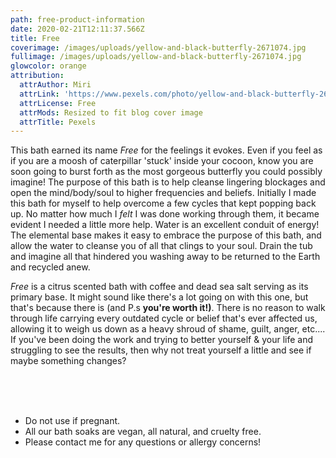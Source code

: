 ```yaml
---
path: free-product-information
date: 2020-02-21T12:11:37.566Z
title: Free
coverimage: /images/uploads/yellow-and-black-butterfly-2671074.jpg
fullimage: /images/uploads/yellow-and-black-butterfly-2671074.jpg
glowcolor: orange
attribution:
  attrAuthor: Miri
  attrLink: 'https://www.pexels.com/photo/yellow-and-black-butterfly-2671074/'   
  attrLicense: Free   
  attrMods: Resized to fit blog cover image
  attrTitle: Pexels
---
```

<!--StartFragment-->

This bath earned its name *Free* for the feelings it evokes. Even if you feel as if you are a moosh of caterpillar 'stuck' inside your cocoon, know you are soon going to burst forth as the most gorgeous butterfly you could possibly imagine! The purpose of this bath is to help cleanse lingering blockages and open the mind/body/soul to higher frequencies and beliefs. Initially I made this bath for myself to help overcome a few cycles that kept popping back up. No matter how much I *felt* I was done working through them, it became evident I needed a little more help. Water is an excellent conduit of energy! The elemental base makes it easy to embrace the purpose of this bath, and allow the water to cleanse you of all that clings to your soul. Drain the tub and imagine all that hindered you washing away to be returned to the Earth and recycled anew.

*Free* is a citrus scented bath with coffee and dead sea salt serving as its primary base. It might sound like there's a lot going on with this one, but that's because there is (and P.s **you're worth it!)**. There is no reason to walk through life carrying every outdated cycle or belief that's ever affected us, allowing it to weigh us down as a heavy shroud of shame, guilt, anger, etc.... If you've been doing the work and trying to better yourself & your life and struggling to see the results, then why not treat yourself a little and see if maybe something changes?

<br/>

<br/>

<br/>

* Do not use if pregnant. 
* All our bath soaks are vegan, all natural, and cruelty free.
* Please contact me for any questions or allergy concerns!

<!--EndFragment-->
